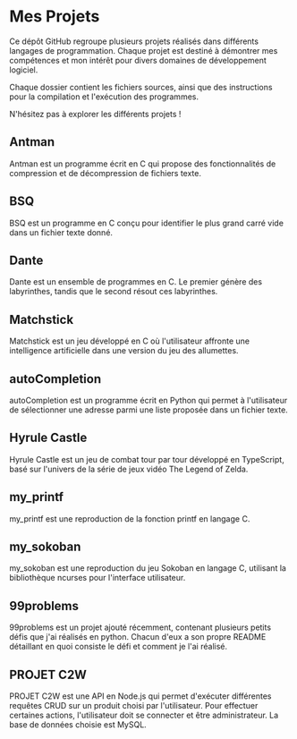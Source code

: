 # Mes Projets

Ce dépôt GitHub regroupe plusieurs projets réalisés dans différents langages de programmation. Chaque projet est destiné à démontrer mes compétences et mon intérêt pour divers domaines de développement logiciel.

Chaque dossier contient les fichiers sources, ainsi que des instructions pour la compilation et l'exécution des programmes.

N'hésitez pas à explorer les différents projets !

## Antman

Antman est un programme écrit en C qui propose des fonctionnalités de compression et de décompression de fichiers texte.

## BSQ

BSQ est un programme en C conçu pour identifier le plus grand carré vide dans un fichier texte donné.

## Dante

Dante est un ensemble de programmes en C. Le premier génère des labyrinthes, tandis que le second résout ces labyrinthes.

## Matchstick

Matchstick est un jeu développé en C où l'utilisateur affronte une intelligence artificielle dans une version du jeu des allumettes.

## autoCompletion

autoCompletion est un programme écrit en Python qui permet à l'utilisateur de sélectionner une adresse parmi une liste proposée dans un fichier texte.

## Hyrule Castle

Hyrule Castle est un jeu de combat tour par tour développé en TypeScript, basé sur l'univers de la série de jeux vidéo The Legend of Zelda.

## my_printf

my_printf est une reproduction de la fonction printf en langage C.

## my_sokoban

my_sokoban est une reproduction du jeu Sokoban en langage C, utilisant la bibliothèque ncurses pour l'interface utilisateur.

## 99problems

99problems est un projet ajouté récemment, contenant plusieurs petits défis que j'ai réalisés en python. Chacun d'eux a son propre README détaillant en quoi consiste le défi et comment je l'ai réalisé.

## PROJET C2W

PROJET C2W est une API en Node.js qui permet d'exécuter différentes requêtes CRUD sur un produit choisi par l'utilisateur. Pour effectuer certaines actions, l'utilisateur doit se connecter et être administrateur. La base de données choisie est MySQL.

